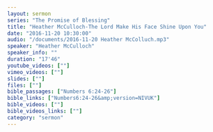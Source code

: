 ```yaml
---
layout: sermon
series: "The Promise of Blessing"
title: "Heather McCulloch-The Lord Make His Face Shine Upon You"
date: "2016-11-20 10:30:00"
audio: "/documents/2016-11-20 Heather McColluch.mp3"
speaker: "Heather McCulloch"
speaker_info: ""
duration: "17'46"
youtube_videos: [""]
vimeo_videos: [""]
slides: [""]
files: [""]
bible_passages: ["Numbers 6:24-26"]
bible_links: ["Numbers6:24-26&amp;version=NIVUK"]
bible_videos: [""]
bible_videos_links: [""]
category: "sermon"
---
```

